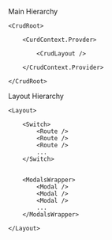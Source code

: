 Main Hierarchy

    <CrudRoot>
    
        <CurdContext.Provder>
        
            <CrudLayout />
            
        </CrudContext.Provider>
    
    </CrudRoot>
    
    
Layout Hierarchy 

    <Layout>
    
        <Switch>
            <Route />
            <Route />
            <Route />
            ...
        </Switch>
    
    
        <ModalsWrapper>
            <Modal />
            <Modal />
            <Modal />
            ...        
        </ModalsWrapper>
        
    </Layout>
    
    